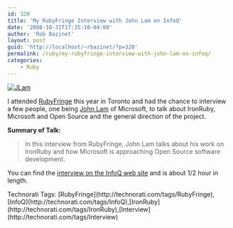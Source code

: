 ```yaml
---
id: 320
title: 'My RubyFringe Interview with John Lam on InfoQ'
date: '2008-10-31T17:35:10-04:00'
author: 'Rob Bazinet'
layout: post
guid: 'http://localhost/~rbazinet/?p=320'
permalink: /ruby/my-rubyfringe-interview-with-john-lam-on-infoq/
categories:
    - Ruby
---
```


[![JLam](http://accidentaltechnologist.com/files/media/image/WindowsLiveWriter/MyRubyFringeInterviewwithJohnLamonInfoQ_F5EE/JLam_thumb.jpg "JLam")](http://accidentaltechnologist.com/files/media/image/WindowsLiveWriter/MyRubyFringeInterviewwithJohnLamonInfoQ_F5EE/JLam_2.jpg)

I attended [RubyFringe](http://rubyfringe.com/) this year in Toronto and had the chance to interview a few people, one being [John Lam](http://www.iunknown.com/) of Microsoft, to talk about IronRuby, Microsoft and Open Source and the general direction of the project.

**Summary of Talk:**

> In this interview from RubyFringe, John Lam talks about his work on IronRuby and how Microsoft is approaching Open Source software development.

You can find the [interview on the InfoQ web site](http://www.infoq.com/interviews/lam-ironruby-ms-opensource) and is about 1/2 hour in length.

<div class="wlWriterEditableSmartContent" id="scid:0767317B-992E-4b12-91E0-4F059A8CECA8:266cfa47-1e8b-44e9-8b79-cd80c911aa76" style="padding-right: 0px; display: inline; padding-left: 0px; float: none; padding-bottom: 0px; margin: 0px; padding-top: 0px">Technorati Tags: [RubyFringe](http://technorati.com/tags/RubyFringe),[InfoQ](http://technorati.com/tags/InfoQ),[IronRuby](http://technorati.com/tags/IronRuby),[Interview](http://technorati.com/tags/Interview)</div>